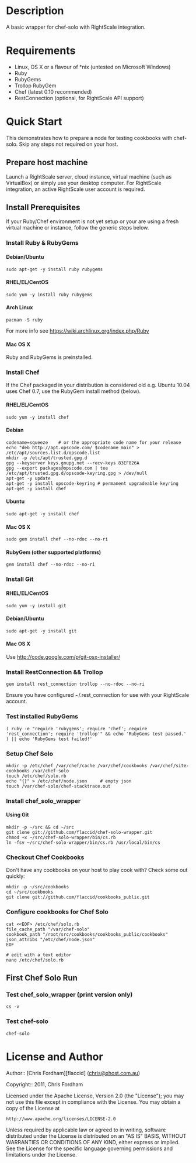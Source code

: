 # Description

A basic wrapper for chef-solo with RightScale integration.

# Requirements

* Linux, OS X or a flavour of *nix (untested on Microsoft Windows)
* Ruby
* RubyGems
* Trollop RubyGem
* Chef (latest 0.10 recommended)
* RestConnection (optional, for RightScale API support)

# Quick Start

This demonstrates how to prepare a node for testing cookbooks with chef-solo. Skip any steps not required on your host.

## Prepare host machine

Launch a RightScale server, cloud instance, virtual machine (such as VirtualBox) or simply use your desktop computer.
For RightScale integration, an active RightScale user account is required.

## Install Prerequisites

If your Ruby/Chef environment is not yet setup or your are using a fresh virtual machine or instance, follow the generic steps below.

### Install Ruby & RubyGems

#### Debian/Ubuntu

    sudo apt-get -y install ruby rubygems

#### RHEL/EL/CentOS

    sudo yum -y install ruby rubygems

#### Arch Linux

	pacman -S ruby

For more info see https://wiki.archlinux.org/index.php/Ruby

#### Mac OS X

Ruby and RubyGems is preinstalled.

### Install Chef

If the Chef packaged in your distribution is considered old e.g. Ubuntu 10.04 uses Chef 0.7, use the RubyGem install method (below).

#### RHEL/EL/CentOS

    sudo yum -y install chef

#### Debian

    codename=squeeze    # or the appropriate code name for your release
    echo "deb http://apt.opscode.com/ $codename main" > /etc/apt/sources.list.d/opscode.list
    mkdir -p /etc/apt/trusted.gpg.d 
    gpg --keyserver keys.gnupg.net --recv-keys 83EF826A 
    gpg --export packages@opscode.com | tee /etc/apt/trusted.gpg.d/opscode-keyring.gpg > /dev/null
    apt-get -y update 
    apt-get -y install opscode-keyring # permanent upgradeable keyring
    apt-get -y install chef
	
#### Ubuntu

    sudo apt-get -y install chef

#### Mac OS X

    sudo gem install chef --no-rdoc --no-ri
	
#### RubyGem (other supported platforms)

    gem install chef --no-rdoc --no-ri

### Install Git

#### RHEL/EL/CentOS

    sudo yum -y install git

#### Debian/Ubuntu

    sudo apt-get -y install git

#### Mac OS X

Use http://code.google.com/p/git-osx-installer/

### Install RestConnection && Trollop

    gem install rest_connection trollop --no-rdoc --no-ri

Ensure you have configured ~/.rest_connection for use with your RightScale account.
	
### Test installed RubyGems

    ( ruby -e "require 'rubygems'; require 'chef'; require 'rest_connection'; require 'trollop'" && echo 'RubyGems test passed.' ) || echo 'RubyGems test failed!'

### Setup Chef Solo

    mkdir -p /etc/chef /var/chef/cache /var/chef/cookbooks /var/chef/site-cookbooks /var/chef-solo
    touch /etc/chef/solo.rb
    echo "{}" > /etc/chef/node.json     # empty json
    touch /var/chef-solo/chef-stacktrace.out
	
### Install chef_solo_wrapper

#### Using Git

    mkdir -p ~/src && cd ~/src
    git clone git://github.com/flaccid/chef-solo-wrapper.git
    chmod +x ~/src/chef-solo-wrapper/bin/cs.rb
    ln -fsv ~/src/chef-solo-wrapper/bin/cs.rb /usr/local/bin/cs

### Checkout Chef Cookbooks

Don't have any cookbooks on your host to play cook with? Check some out quickly:

    mkdir -p ~/src/cookbooks
    cd ~/src/cookbooks
    git clone git://github.com/flaccid/cookbooks_public.git

### Configure cookbooks for Chef Solo

    cat <<EOF> /etc/chef/solo.rb
    file_cache_path "/var/chef-solo"
    cookbook_path "/root/src/cookbooks/cookbooks_public/cookbooks"
    json_attribs "/etc/chef/node.json"
    EOF

	# edit with a text editor
	nano /etc/chef/solo.rb

## First Chef Solo Run

### Test chef_solo_wrapper (print version only)

    cs -v
    
### Test chef-solo

	chef-solo
	
# License and Author

Author:: [Chris Fordham][flaccid] (<chris@xhost.com.au>)

Copyright:: 2011, Chris Fordham

Licensed under the Apache License, Version 2.0 (the "License");
you may not use this file except in compliance with the License.
You may obtain a copy of the License at

    http://www.apache.org/licenses/LICENSE-2.0

Unless required by applicable law or agreed to in writing, software
distributed under the License is distributed on an "AS IS" BASIS,
WITHOUT WARRANTIES OR CONDITIONS OF ANY KIND, either express or implied.
See the License for the specific language governing permissions and
limitations under the License.
